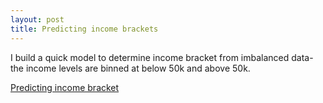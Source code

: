 ```yaml
---
layout: post
title: Predicting income brackets
---
```

I build a quick model to determine income bracket from imbalanced data- the income levels are binned at below 50k and above 50k.

[Predicting income bracket](https://github.com/JoomiK/IncomeBrackets/blob/master/IncomeBrackets.ipynb)  
